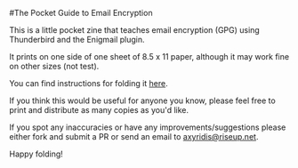 #The Pocket Guide to Email Encryption

This is a little pocket zine that teaches email encryption (GPG) using
Thunderbird and the Enigmail plugin.

It prints on one side of one sheet of 8.5 x 11 paper, although it may work
fine on other sizes (not test).

You can find instructions for folding it
[here](https://en.wikibooks.org/wiki/Zine_Making/Putting_pages_together#Single-page_options).

If you think this would be useful for anyone you know, please feel free to
print and distribute as many copies as you'd like. 

If you spot any inaccuracies or have any improvements/suggestions please
either fork and submit a PR or send an email to <axyridis@riseup.net>.

Happy folding!

